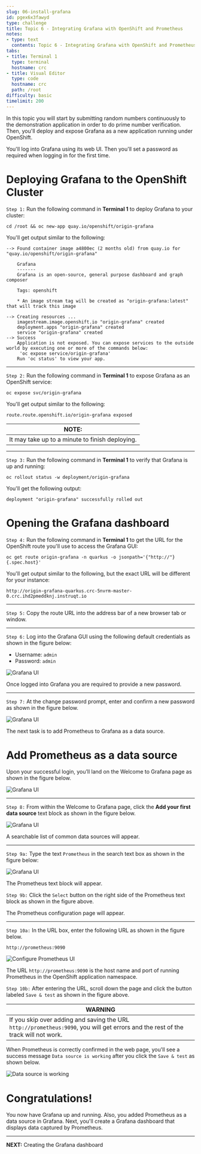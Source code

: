 ```yaml
---
slug: 06-install-grafana
id: pgex6x3fawyd
type: challenge
title: Topic 6 - Integrating Grafana with OpenShift and Prometheus
notes:
- type: text
  contents: Topic 6 - Integrating Grafana with OpenShift and Prometheus
tabs:
- title: Terminal 1
  type: terminal
  hostname: crc
- title: Visual Editor
  type: code
  hostname: crc
  path: /root
difficulty: basic
timelimit: 200
---
```

In this topic you will start by submitting random numbers continuously to the demonstration application in order to do prime number verification. Then, you'll deploy and expose Grafana as a new application running under OpenShift.

You'll log into Grafana using its web UI. Then you'll set a password as required when logging in for the first time.

# Deploying Grafana to the OpenShift Cluster

`Step 1:` Run the following command in **Terminal 1** to deploy Grafana to your cluster:

```
cd /root && oc new-app quay.io/openshift/origin-grafana
```

You'll get output similar to the following:

```
--> Found container image a4800ec (2 months old) from quay.io for "quay.io/openshift/origin-grafana"

    Grafana
    -------
    Grafana is an open-source, general purpose dashboard and graph composer

    Tags: openshift

    * An image stream tag will be created as "origin-grafana:latest" that will track this image

--> Creating resources ...
    imagestream.image.openshift.io "origin-grafana" created
    deployment.apps "origin-grafana" created
    service "origin-grafana" created
--> Success
    Application is not exposed. You can expose services to the outside world by executing one or more of the commands below:
     'oc expose service/origin-grafana'
    Run 'oc status' to view your app.
```

----

`Step 2:` Run the following command in **Terminal 1** to expose Grafana as an OpenShift service:

```
oc expose svc/origin-grafana
```

You'll get output similar to the following:

```
route.route.openshift.io/origin-grafana exposed
```
|NOTE:|
|----|
|It may take up to a minute to finish deploying.|

----

`Step 3:` Run the following command in **Terminal 1** to verify that Grafana is up and running:

```
oc rollout status -w deployment/origin-grafana
```

You'll get the following output:

```
deployment "origin-grafana" successfully rolled out
```

# Opening the Grafana dashboard

`Step 4:` Run the following command in **Terminal 1** to get the URL for the OpenShift route you'll use to access the Grafana GUI:

```
oc get route origin-grafana -n quarkus -o jsonpath='{"http://"}{.spec.host}'
```

You'll get output similar to the following, but the exact URL will be different for your instance:

```
http://origin-grafana-quarkus.crc-5nvrm-master-0.crc.ihd2pmeddknj.instruqt.io
```

----

`Step 5:` Copy the route URL into the address bar of a new browser tab or window.

----

`Step 6:` Log into the Grafana GUI using the following default credentials as shown in the figure below:


  - Username: `admin`
  - Password: `admin`

![Grafana UI](../assets/login-grafana.png)

Once logged into Grafana you are required to provide a new password.

----

`Step 7:` At the change password prompt, enter and confirm a new password as shown in the figure below.

![Grafana UI](../assets/change-grafana-password.png)

The next task is to add Prometheus to Grafana as a data source.

# Add Prometheus as a data source

Upon your successful login, you’ll land on the Welcome to Grafana page as shown in the figure below.

![Grafana UI](../assets/welcome-to-grafana-01.png)

----

`Step 8:` From within the Welcome to Grafana page, click the **Add your first data source** text block as shown in the figure below.

![Grafana UI](../assets/welcome-to-grafana-02.png)

A searchable list of common data sources will appear.

----

`Step 9a:` Type the text `Prometheus` in the search text box as shown in the figure below:

![Grafana UI](../assets/select-prometheus.png)

The Prometheus text block will appear.

`Step 9b:` Click the `Select` button on the right side of the Prometheus text block as shown in the figure above.

The Prometheus configuration page will appear.

----

`Step 10a:` In the URL box, enter the following URL as shown in the figure below.

```
http://prometheus:9090
```

![Configure Prometheus UI](../assets/configure-prometheus-in-grafana.png)

The URL `http://prometheus:9090` is the host name and port of running Prometheus in the OpenShift application namespace.


`Step 10b:` After entering the URL, scroll down the page and click the button labeled `Save & test` as shown in the figure above.

|WARNING|
|----|
|If you skip over adding and saving the URL `http://prometheus:9090`, you will get errors and the rest of the track will not work.|

When Prometheus is correctly confirmed in the web page, you'll see a success message `Data source is working` after you click the `Save & test` as shown below.

![Data source is working](../assets/datasource-is-working.png)

# Congratulations!

You now have Grafana up and running. Also, you added Prometheus as a data source in Grafana. Next, you'll create a Grafana dashboard that displays data captured by Prometheus.

----

**NEXT:** Creating the Grafana dashboard
